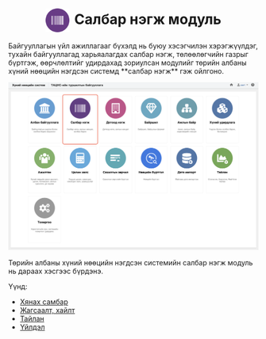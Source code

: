 
<h1 align="center"><img src="../assets/images/modules/business_units.svg" style="width: 48px;vertical-align: middle;padding-right: 10px;"/>Салбар нэгж модуль</h1>
Байгууллагын үйл ажиллагааг бүхэлд нь буюу хэсэгчилэн хэрэгжүүлдэг, тухайн байгууллагад харьяалагдах салбар нэгж, төлөөлөгчийн газрыг бүртгэж, өөрчлөлтийг удирдахад зориулсан модулийг төрийн албаны хүний нөөцийн нэгдсэн системд **салбар нэгж** гэж ойлгоно. 
<br>

![](../assets/images/modules/business_units/home.png)

Төрийн албаны хүний нөөцийн нэгдсэн системийн салбар нэгж модуль нь дараах хэсгээс бүрдэнэ.

Үүнд:

- [Хянах самбар](business_units/dashboard.md)
- [Жагсаалт, хайлт](business_units/list.md)
- [Тайлан](business_units/report.md)
- [Үйлдэл](business_units/action.md)